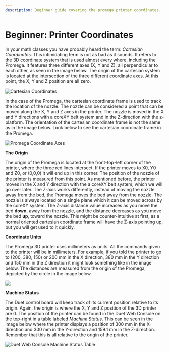 ```yaml
---
description: Beginner guide covering the promega printer coordinates.
---
```


# Beginner: Printer Coordinates

In your math classes you have probably heard the term: _Cartesian Coordinates_. This intimidating term is not as bad as it sounds. It refers to the 3D coordinate system that is used almost every where, including the Promega. It features three different axes \(X, Y and Z\), all perpendicular to each other, as seen in the image below. The origin of the cartesian system is located at the intersection of the three different coordinate axes. At this point, the X, Y and Z position are all zero.

![Cartesian Coordinates](../../.gitbook/assets/sr0rn4a7z2yugmqq-cartesiancoordinates.png)

In the case of the Promega, the cartesian coordinate frame is used to track the location of the nozzle. The nozzle can be considered a point that can be moved along the X, Y and Z axes in the printer. The nozzle is moved in the X and Y directions with a coreXY belt system and in the Z-direction with the z-platform. The orientation of the cartesian coordinate frame is not the same as in the image below. Look below to see the cartesian coordinate frame in the Promega.

![Promega Coordinate Axes](../../.gitbook/assets/yvqkiqjoaclzqetx-promegacoordinateaxes.jpg)

**The Origin**

The origin of the Promega is located at the front-top-left corner of the printer, where the three red lines intersect. If the printer moves to X0, Y0 and Z0, or \(0,0,0\) it will end up in this corner. The position of the nozzle of the printer is measured from this point. As mentioned before, the printer moves in the X and Y direction with the a coreXY belt system, which we will go over later. The Z-axis works differently, instead of moving the nozzle away from the bed, the Promega moves the bed away from the nozzle. The nozzle is always located on a single plane which it can be moved across by the coreXY system. The Z-axis distance value increases as you move the bed **down**, away from the nozzle, and the distance decreases as you move the bed **up**, toward the nozzle. This might be counter-intuitive at first, as a normal oriented cartesian coordinate frame will have the Z-axis pointing up, but you will get used to it quickly.

**Coordinate Units**

The Promega 3D printer uses millimeters as units. All the commands given to the printer will be in millimeters. For example, if you told the printer to go to \(200, 380, 150\) or 200 mm in the X direction, 380 mm in the Y direction and 150 mm in the Z direction it might look something like in the image below. The distances are measured from the origin of the Promega, depicted by the circle in the image below.

![](../../.gitbook/assets/iop8d6u0jgqzev9r-promegacoordinateaxesexample.jpg)

**Machine Status**

The Duet control board will keep track of its current position relative to its origin. Again, the origin is where the X, Y and Z position of the 3D printer are 0. The position of the printer can be found in the Duet Web Console on the top-right in a table labeled _Machine Status_. This can be seen in the image below where the printer displays a position of 300 mm in the X-direction and 300 mm in the Y-direction and 159.1 mm in the Z-direction. Remember that this is all relative to the origin of the printer.

![Duet Web Console Machine Status Table](../../.gitbook/assets/38yr6g32ydtjmfdm-machinestatus.PNG)

